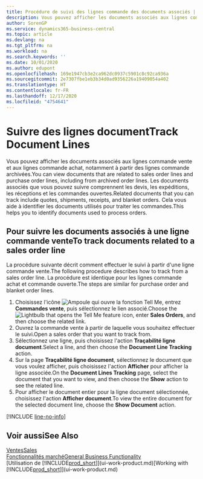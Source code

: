 ```yaml
---
title: Procédure de suivi des lignes commande des documents associés | Microsoft Docs
description: Vous pouvez afficher les documents associés aux lignes commande vente et aux lignes commande achat, notamment à partir des lignes commande archivées. Les documents associés que vous pouvez suivre comprennent les devis, les expéditions, les réceptions et les commandes ouvertes. Cela vous aide à identifier les documents utilisés pour traiter les commandes.
author: SorenGP
ms.service: dynamics365-business-central
ms.topic: article
ms.devlang: na
ms.tgt_pltfrm: na
ms.workload: na
ms.search.keywords: ''
ms.date: 10/01/2020
ms.author: edupont
ms.openlocfilehash: 169e1947cb3e2ca962dc0937c5901c8c92ca936a
ms.sourcegitcommit: 2e7307fbe1eb3b34d0ad9356226a19409054a402
ms.translationtype: HT
ms.contentlocale: fr-FR
ms.lasthandoff: 12/17/2020
ms.locfileid: "4754641"
---
```

# <a name="track-document-lines"></a><span data-ttu-id="cea45-105">Suivre des lignes document</span><span class="sxs-lookup"><span data-stu-id="cea45-105">Track Document Lines</span></span>
<span data-ttu-id="cea45-106">Vous pouvez afficher les documents associés aux lignes commande vente et aux lignes commande achat, notamment à partir des lignes commande archivées.</span><span class="sxs-lookup"><span data-stu-id="cea45-106">You can view documents that are related to sales order lines and purchase order lines, including from archived order lines.</span></span> <span data-ttu-id="cea45-107">Les documents associés que vous pouvez suivre comprennent les devis, les expéditions, les réceptions et les commandes ouvertes.</span><span class="sxs-lookup"><span data-stu-id="cea45-107">Related documents that you can track include quotes, shipments, receipts, and blanket orders.</span></span> <span data-ttu-id="cea45-108">Cela vous aide à identifier les documents utilisés pour traiter les commandes.</span><span class="sxs-lookup"><span data-stu-id="cea45-108">This helps you to identify documents used to process orders.</span></span>  

## <a name="to-track-documents-related-to-a-sales-order-line"></a><span data-ttu-id="cea45-109">Pour suivre les documents associés à une ligne commande vente</span><span class="sxs-lookup"><span data-stu-id="cea45-109">To track documents related to a sales order line</span></span>
<span data-ttu-id="cea45-110">La procédure suivante décrit comment effectuer le suivi à partir d'une ligne commande vente.</span><span class="sxs-lookup"><span data-stu-id="cea45-110">The following procedure describes how to track from a sales order line.</span></span> <span data-ttu-id="cea45-111">La procédure est identique pour les lignes commande achat et commande ouverte.</span><span class="sxs-lookup"><span data-stu-id="cea45-111">The steps are similar for purchase order and blanket order lines.</span></span>

1.  <span data-ttu-id="cea45-112">Choisissez l'icône ![Ampoule qui ouvre la fonction Tell Me](media/ui-search/search_small.png "Dites-moi ce que vous voulez faire"), entrez **Commandes vente**, puis sélectionnez le lien associé.</span><span class="sxs-lookup"><span data-stu-id="cea45-112">Choose the ![Lightbulb that opens the Tell Me feature](media/ui-search/search_small.png "Tell me what you want to do") icon, enter **Sales Orders**, and then choose the related link.</span></span>  
2.  <span data-ttu-id="cea45-113">Ouvrez la commande vente à partir de laquelle vous souhaitez effectuer le suivi.</span><span class="sxs-lookup"><span data-stu-id="cea45-113">Open a sales order that you want to track from.</span></span>  
3.  <span data-ttu-id="cea45-114">Sélectionnez une ligne, puis choisissez l'action **Traçabilité ligne document**.</span><span class="sxs-lookup"><span data-stu-id="cea45-114">Select a line, and then choose the **Document Line Tracking** action.</span></span>
4. <span data-ttu-id="cea45-115">Sur la page **Traçabilité ligne document**, sélectionnez le document que vous voulez afficher, puis choisissez l'action **Afficher** pour afficher la ligne associée.</span><span class="sxs-lookup"><span data-stu-id="cea45-115">On the **Document Lines Tracking** page, select the document that you want to view, and then choose the **Show** action to see the related line.</span></span>
5. <span data-ttu-id="cea45-116">Pour afficher le document entier pour la ligne document sélectionnée, choisissez l'action **Afficher document**.</span><span class="sxs-lookup"><span data-stu-id="cea45-116">To view the entire document for the selected document line, choose the **Show Document** action.</span></span>

[!INCLUDE [line-no-info](includes/line-no-info.md)]

## <a name="see-also"></a><span data-ttu-id="cea45-117">Voir aussi</span><span class="sxs-lookup"><span data-stu-id="cea45-117">See Also</span></span>
[<span data-ttu-id="cea45-118">Ventes</span><span class="sxs-lookup"><span data-stu-id="cea45-118">Sales</span></span>](sales-manage-sales.md)  
[<span data-ttu-id="cea45-119">Fonctionnalités marché</span><span class="sxs-lookup"><span data-stu-id="cea45-119">General Business Functionality</span></span>](ui-across-business-areas.md)  
<span data-ttu-id="cea45-120">[Utilisation de [!INCLUDE[prod_short](includes/prod_short.md)]](ui-work-product.md)</span><span class="sxs-lookup"><span data-stu-id="cea45-120">[Working with [!INCLUDE[prod_short](includes/prod_short.md)]](ui-work-product.md)</span></span>
